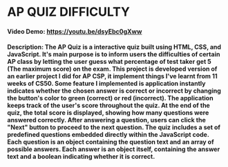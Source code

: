 # AP QUIZ DIFFICULTY
#### Video Demo:  <https://youtu.be/dsyEbc0gXww>
#### Description: The AP Quiz is a interactive quiz built using HTML, CSS, and JavaScript. It's main purpose is to inform users the difficulties of certain AP class by letting the user guess what percentage of test taker get 5 (The maximum score) on the exam. This project is developed version of an earlier project I did for AP CSP, it implement things I've learnt from 11 weeks of CS50. Some feature I implemented is application instantly indicates whether the chosen answer is correct or incorrect by changing the button's color to green (correct) or red (incorrect). The application keeps track of the user's score throughout the quiz. At the end of the quiz, the total score is displayed, showing how many questions were answered correctly. After answering a question, users can click the "Next" button to proceed to the next question. The quiz includes a set of predefined questions embedded directly within the JavaScript code. Each question is an object containing the question text and an array of possible answers. Each answer is an object itself, containing the answer text and a boolean indicating whether it is correct.
